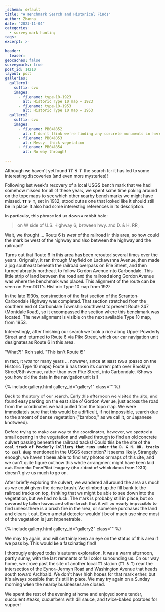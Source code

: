 ```yaml
---
_schema: default
title: "A Benchmark Search and Historical Finds"
author: Zhanna
date: "2023-11-04"
categories: 
  - survey mark hunting
tags:
excerpt: >-
  
header:
  teaser:
geocaches: false
surveymarks: true
post_id: 14210
layout: post
galleries:
  gallery1:
    suffix: cvx
    images:
      - filename: type-10-1923
        alt: Historic Type 10 map – 1923
      - filename: type-10-1953
        alt: Historic Type 10 map – 1953
  gallery2:
    suffix: cvx
    images:
      - filename: PB040852
        alt: I don't think we're finding any concrete monuments in here!
      - filename: PB040853
        alt: Messy, thick vegetation  
      - filename: PB040854
        alt: No way through!                         
    
---
```


Although we haven't yet found **`TT 9 T`**, the search for it has led to some interesting discoveries (and even more mysteries)! 

Following last week's recovery of a local USGS bench mark that we had somehow missed for all of these years, we spent some time poking around on the topo maps to see which other nearby bench marks we might have missed. **`TT 9 T`**, set in 1932, stood out as one that looked like it should still be in place. It also had some interesting references in its description.

In particular, this phrase led us down a rabbit hole:

> on W. side of U.S. Highway 6; between hwy. and D. & H. RR.;

Wait, we thought ... Route 6 is _west_ of the railroad in this area, so how could the mark be west of the highway and also between the highway and the railroad?

Turns out that Route 6 in this area has been rerouted several times over the years. Originally, it ran through Mayfield on Lackawanna Avenue, then made a jog southeast beneath the railroad overpass on Erie Street, and then turned abruptly northeast to follow Gordon Avenue into Carbondale. This little strip of land between the road and the railroad along Gordon Avenue was where the benchmark was placed. This alignment of the route can be seen on PennDOT's Historic Type 10 map from 1923.

In the late 1930s, construction of the first section of the Scranton-Carbondale Highway was completed. That section stretched from the southern end of Carbondale Township southwest to present Route 247 (Montdale Road), so it encompassed the section where this benchmark was located. The new alignment is visible on the next available Type 10 map, from 1953.

Interestingly, after finishing our search we took a ride along Upper Powderly Street and returned to Route 6 via Pike Street, which our car navigation unit designates as Route 6 in this area. 

"What?!" Rich said. "This isn't Route 6!" 

In fact, it _was_ for many years ... however, since at least 1998 (based on the Historic Type 10 maps) Route 6 has taken its current path over Brooklyn Street/8th Avenue, rather than over Pike Street, into Carbondale. (Shows you how old the data in the navigation unit is!)

{% include gallery.html gallery_id="gallery1" class="" %}

Back to the story of our search. Early this afternoon we visited the site, and found easy parking on the east side of Gordon Avenue, just across the road from the coordinates we had pulled from the topo map. We were immediately sure that this would be a difficult, if not impossible, search due to the amount of dense vegetation ("bamboo," as we call it, or Japanese knotweed). 

Before trying to make our way to the coordinates, however, we spotted a small opening in the vegetation and walked through to find an old concrete culvert passing beneath the railroad tracks! Could this be the site of the **`coal track of Powderly Colliery that runs under the D. & H. RR. tracks to coal dump`** mentioned in the USGS description? It seems likely. Strangely enough, we haven't been able to find any photos or maps of this site, and we can't quite figure out how this whole arrangment might have been laid out. Even the PennPilot imagery (the oldest of which dates from 1939) doesn't give us much to go on.

After briefly exploring the culvert, we wandered all around the area as much as we could given the dense brush. We climbed up the fill bank to the railroad tracks on top, thinking that we might be able to see down into the vegetation, but we had no luck. The mark is probably still in place, but so covered by fallen leaves and other brush that it will be nearly impossible to find unless there is a brush fire in the area, or someone purchases the land and clears it out. Even a metal detector wouldn't be of much use since most of the vegetation is just impenetrable.

{% include gallery.html gallery_id="gallery2" class="" %}

We may try again, and will certainly keep an eye on the status of this area if we pass by. This would be a fascinating find! 

I thorougly enjoyed today's autumn exploration. It was a warm afternoon, partly sunny, with the last remnants of fall color surrounding us. On our way home, we drove past the site of another local **`TT`** station (**`TT 8 T`**) near the intersection of the Eynon-Jermyn Road and Washington Avenue that heads south toward Archbald. We don't have high hopes for that mark either, but it's always possible that it's still in place. We may try again on a Sunday morning when the nearby businesses are closed.

We spent the rest of the evening at home and enjoyed some tender, succulent steaks, cucumbers with dill sauce, and twice-baked potatoes for supper! 